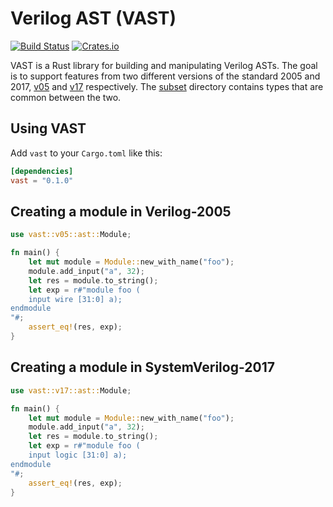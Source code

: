# Verilog AST (VAST)


[![Build Status](https://github.com/vegaluisjose/vast/workflows/Build%20and%20Test/badge.svg?branch=master)](https://github.com/vegaluisjose/vast/actions)
[![Crates.io](https://img.shields.io/crates/v/vast.svg)](https://crates.io/crates/vast)

VAST is a Rust library for building and manipulating Verilog ASTs. The goal is to support features from two different versions of the standard 2005 and 2017, [v05](https://github.com/vegaluisjose/vast/tree/master/src/v05) and [v17](https://github.com/vegaluisjose/vast/tree/master/src/v17) respectively. The [subset](https://github.com/vegaluisjose/vast/tree/master/src/subset) directory contains types that are common between the two.

## Using VAST

Add `vast` to your `Cargo.toml` like this:
```toml
[dependencies]
vast = "0.1.0"
```

## Creating a module in Verilog-2005

```rust
use vast::v05::ast::Module;

fn main() {
    let mut module = Module::new_with_name("foo");
    module.add_input("a", 32);
    let res = module.to_string();
    let exp = r#"module foo (
    input wire [31:0] a);
endmodule
"#;
    assert_eq!(res, exp);
}
```

## Creating a module in SystemVerilog-2017

```rust
use vast::v17::ast::Module;

fn main() {
    let mut module = Module::new_with_name("foo");
    module.add_input("a", 32);
    let res = module.to_string();
    let exp = r#"module foo (
    input logic [31:0] a);
endmodule
"#;
    assert_eq!(res, exp);
}
```
